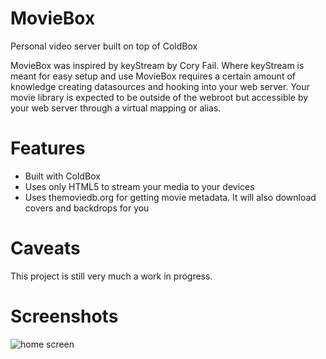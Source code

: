 MovieBox
========

Personal video server built on top of ColdBox

MovieBox was inspired by keyStream by Cory Fail. Where keyStream is meant for easy setup and use MovieBox requires a certain amount of knowledge creating 
datasources and hooking into your web server. Your movie library is expected to be outside of the webroot but accessible by your web server through a virtual 
mapping or alias.

Features
========

* Built with ColdBox
* Uses only HTML5 to stream your media to your devices
* Uses themoviedb.org for getting movie metadata. It will also download covers and backdrops for you

Caveats
========

This project is still very much a work in progress.

Screenshots
========

![home screen](https://dl.dropboxusercontent.com/u/868773/github/moviebox.png "Home screen")